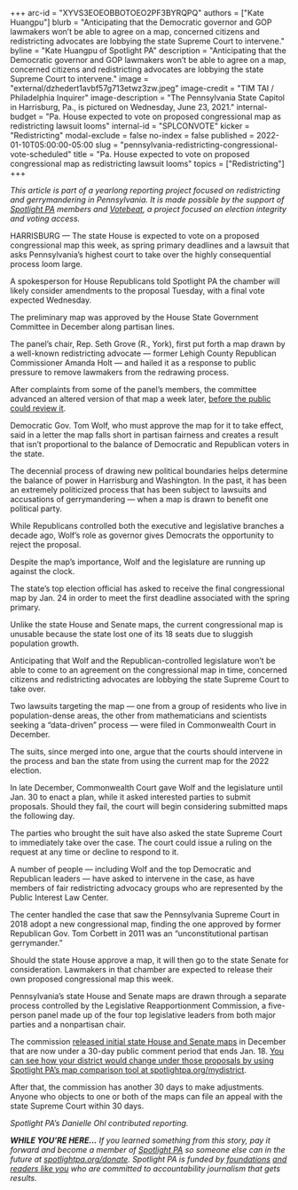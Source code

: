 +++
arc-id = "XYVS3EOEOBBOTOEO2PF3BYRQPQ"
authors = ["Kate Huangpu"]
blurb = "Anticipating that the Democratic governor and GOP lawmakers won’t be able to agree on a map, concerned citizens and redistricting advocates are lobbying the state Supreme Court to intervene."
byline = "Kate Huangpu of Spotlight PA"
description = "Anticipating that the Democratic governor and GOP lawmakers won’t be able to agree on a map, concerned citizens and redistricting advocates are lobbying the state Supreme Court to intervene."
image = "external/dzhedert1avbf57g713etwz3zw.jpeg"
image-credit = "TIM TAI / Philadelphia Inquirer"
image-description = "The Pennsylvania State Capitol in Harrisburg, Pa., is pictured on Wednesday, June 23, 2021."
internal-budget = "Pa. House expected to vote on proposed congressional map as redistricting lawsuit looms"
internal-id = "SPLCONVOTE"
kicker = "Redistricting"
modal-exclude = false
no-index = false
published = 2022-01-10T05:00:00-05:00
slug = "pennsylvania-redistricting-congressional-vote-scheduled"
title = "Pa. House expected to vote on proposed congressional map as redistricting lawsuit looms"
topics = ["Redistricting"]
+++

<i>This article is part of a yearlong reporting project focused on redistricting and gerrymandering in Pennsylvania. It is made possible by the support of </i><a href="https://www.spotlightpa.org/"><i>Spotlight PA</i></a><i> members and </i><a href="https://votebeat.org/"><i>Votebeat</i></a><i>, a project focused on election integrity and voting access.</i>

HARRISBURG — The state House is expected to vote on a proposed congressional map this week, as spring primary deadlines and a lawsuit that asks Pennsylvania’s highest court to take over the highly consequential process loom large.

A spokesperson for House Republicans told Spotlight PA the chamber will likely consider amendments to the proposal Tuesday, with a final vote expected Wednesday.

The preliminary map was approved by the House State Government Committee in December along partisan lines.

<script src="https://www.spotlightpa.org/embed.js" async></script><div data-spl-embed-version="1" data-spl-src="https://www.spotlightpa.org/embeds/newsletter/"></div>

The panel’s chair, Rep. Seth Grove (R., York), first put forth a map drawn by a well-known redistricting advocate — former Lehigh County Republican Commissioner Amanda Holt — and hailed it as a response to public pressure to remove lawmakers from the redrawing process.

After complaints from some of the panel’s members, the committee advanced an altered version of that map a week later, <a href="https://www.spotlightpa.org/news/2021/12/pa-congressional-maps-proposed-redistricting/">before the public could review it</a>.

Democratic Gov. Tom Wolf, who must approve the map for it to take effect, said in a letter the map falls short in partisan fairness and creates a result that isn’t proportional to the balance of Democratic and Republican voters in the state.

The decennial process of drawing new political boundaries helps determine the balance of power in Harrisburg and Washington. In the past, it has been an extremely politicized process that has been subject to lawsuits and accusations of gerrymandering — when a map is drawn to benefit one political party.

While Republicans controlled both the executive and legislative branches a decade ago, Wolf’s role as governor gives Democrats the opportunity to reject the proposal.

Despite the map’s importance, Wolf and the legislature are running up against the clock.

The state’s top election official has asked to receive the final congressional map by Jan. 24 in order to meet the first deadline associated with the spring primary.

Unlike the state House and Senate maps, the current congressional map is unusable because the state lost one of its 18 seats due to sluggish population growth.

Anticipating that Wolf and the Republican-controlled legislature won’t be able to come to an agreement on the congressional map in time, concerned citizens and redistricting advocates are lobbying the state Supreme Court to take over.

Two lawsuits targeting the map — one from a group of residents who live in population-dense areas, the other from mathematicians and scientists seeking a “data-driven” process — were filed in Commonwealth Court in December.

The suits, since merged into one, argue that the courts should intervene in the process and ban the state from using the current map for the 2022 election.

In late December, Commonwealth Court gave Wolf and the legislature until Jan. 30 to enact a plan, while it asked interested parties to submit proposals. Should they fail, the court will begin considering submitted maps the following day.

The parties who brought the suit have also asked the state Supreme Court to immediately take over the case. The court could issue a ruling on the request at any time or decline to respond to it.

A number of people — including Wolf and the top Democratic and Republican leaders — have asked to intervene in the case, as have members of fair redistricting advocacy groups who are represented by the Public Interest Law Center.

The center handled the case that saw the Pennsylvania Supreme Court in 2018 adopt a new congressional map, finding the one approved by former Republican Gov. Tom Corbett in 2011 was an “unconstitutional partisan gerrymander.”

Should the state House approve a map, it will then go to the state Senate for consideration. Lawmakers in that chamber are expected to release their own proposed congressional map this week.

<script src="https://www.spotlightpa.org/embed.js" async></script><div data-spl-embed-version="1" data-spl-src="https://www.spotlightpa.org/embeds/donate/"></div>

Pennsylvania’s state House and Senate maps are drawn through a separate process controlled by the Legislative Reapportionment Commission, a five-person panel made up of the four top legislative leaders from both major parties and a nonpartisan chair.

The commission <a href="https://www.spotlightpa.org/news/2021/12/pennsylvania-redistricting-state-house-senate-maps/">released initial state House and Senate maps</a> in December that are now under a 30-day public comment period that ends Jan. 18. <a href="https://www.spotlightpa.org/news/2021/12/pennsylvania-redistricting-house-senate-districts-lookup-tool/">You can see how your district would change under those proposals by using Spotlight PA’s map comparison tool at spotlightpa.org/mydistrict</a>.

After that, the commission has another 30 days to make adjustments. Anyone who objects to one or both of the maps can file an appeal with the state Supreme Court within 30 days.

<i>Spotlight PA’s Danielle Ohl contributed reporting.</i>

<i><b>WHILE YOU’RE HERE...</b></i><i> If you learned something from this story, pay it forward and become a member of </i><a href="https://www.spotlightpa.org/"><i>Spotlight PA</i></a><i> so someone else can in the future at </i><a href="http://spotlightpa.org/donate"><i>spotlightpa.org/donate</i></a><i>. Spotlight PA is funded by</i><a href="https://www.spotlightpa.org/support"><i> foundations</i></a><i> </i><a href="https://www.spotlightpa.org/support"><i>and readers like you</i></a><i> who are committed to accountability journalism that gets results.</i>
